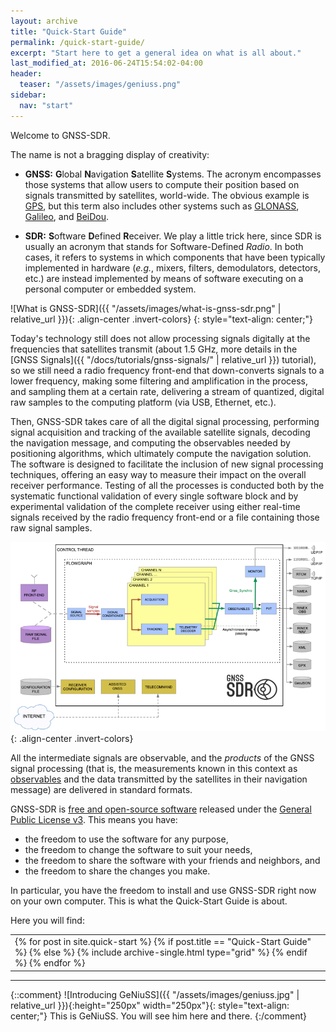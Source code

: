 ```yaml
---
layout: archive
title: "Quick-Start Guide"
permalink: /quick-start-guide/
excerpt: "Start here to get a general idea on what is all about."
last_modified_at: 2016-06-24T15:54:02-04:00
header:
  teaser: "/assets/images/geniuss.png"
sidebar:
  nav: "start"
---
```


Welcome to GNSS-SDR.

The name is not a bragging display of creativity:

- **GNSS:** **G**lobal **N**avigation **S**atellite **S**ystems. The acronym
  encompasses those systems that allow users to compute their position based on
  signals transmitted by satellites, world-wide. The obvious example is
  [GPS](https://www.gps.gov/), but this term also includes other systems such as
  [GLONASS](https://www.glonass-iac.ru/en/),
  [Galileo](https://www.gsc-europa.eu/galileo/what-is-galileo), and
  [BeiDou](http://en.beidou.gov.cn/).

- **SDR:** **S**oftware **D**efined **R**eceiver. We play a little trick here,
  since SDR is usually an acronym that stands for Software-Defined _Radio_. In
  both cases, it refers to systems in which components that have been typically
  implemented in hardware (_e.g._, mixers, filters, demodulators, detectors,
  etc.) are instead implemented by means of software executing on a personal
  computer or embedded system.

![What is GNSS-SDR]({{ "/assets/images/what-is-gnss-sdr.png" | relative_url }}){: .align-center .invert-colors}
{: style="text-align: center;"}

Today's technology still does not allow processing signals digitally at the
frequencies that satellites transmit (about 1.5 GHz, more details in the [GNSS
Signals]({{ "/docs/tutorials/gnss-signals/" | relative_url }}) tutorial), so we
still need a radio frequency front-end that down-converts signals to a lower
frequency, making some filtering and amplification in the process, and sampling
them at a certain rate, delivering a stream of quantized, digital raw samples to
the computing platform (via USB, Ethernet, etc.).

Then, GNSS-SDR takes care of all the digital signal processing, performing
signal acquisition and tracking of the available satellite signals, decoding the
navigation message, and computing the observables needed by positioning
algorithms, which ultimately compute the navigation solution. The software is
designed to facilitate the inclusion of new signal processing techniques,
offering an easy way to measure their impact on the overall receiver
performance. Testing of all the processes is conducted both by the systematic
functional validation of every single software block and by experimental
validation of the complete receiver using either real-time signals received by
the radio frequency front-end or a file containing those raw signal samples.

![General Block Diagram](https://raw.githubusercontent.com/gnss-sdr/gnss-sdr/next/docs/doxygen/images/GeneralBlockDiagram.png)
{: .align-center .invert-colors}

All the intermediate signals are observable, and the _products_ of the GNSS
signal processing (that is, the measurements known in this context as
[observables](https://gssc.esa.int/navipedia//index.php/GNSS_Basic_Observables)
and the data transmitted by the satellites in their navigation message) are
delivered in standard formats.

GNSS-SDR is
[free and open-source software](https://en.unesco.org/freeandopensourcesoftware)
released under the
[General Public License v3](https://www.gnu.org/licenses/gpl-3.0.html). This
means you have:

- the freedom to use the software for any purpose,
- the freedom to change the software to suit your needs,
- the freedom to share the software with your friends and neighbors, and
- the freedom to share the changes you make.

In particular, you have the freedom to install and use GNSS-SDR right now on
your own computer. This is what the Quick-Start Guide is about.

Here you will find:

<table> <tr> <td class="gridtable">
<div class="grid__wrapper">
  {% for post in site.quick-start %}
    {% if post.title == "Quick-Start Guide" %} {% else %}
      {% include archive-single.html type="grid" %}
    {% endif %}
  {% endfor %}
</div>
</td></tr></table>

---

<link rel="prerender" href="{{ "/requirements/" | relative_url }}" />
<link rel="prerender" href="{{ "/build-and-install/" | relative_url }}" />
<link rel="prerender" href="{{ "/my-first-fix/" | relative_url }}" />

{::comment}
![Introducing GeNiuSS]({{ "/assets/images/geniuss.jpg" | relative_url }}){:height="250px" width="250px"}{: style="text-align: center;"} This is GeNiuSS. You will see him here and there.
{:/comment}
